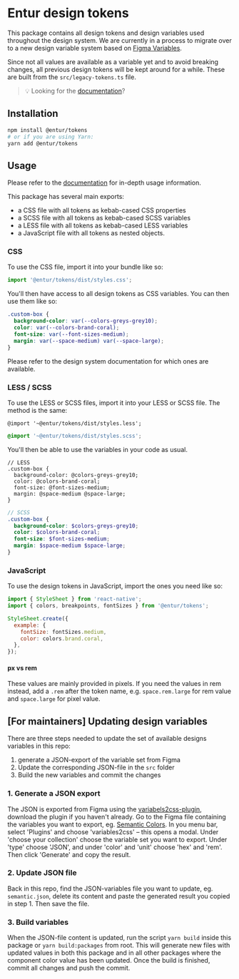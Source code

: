 # Entur design tokens

This package contains all design tokens and design variables used throughout the design system. We are currently in a process to migrate over to a new design variable system based on [Figma Variables](https://help.figma.com/hc/en-us/articles/15339657135383-Guide-to-variables-in-Figma).

Since not all values are available as a variable yet and to avoid breaking changes, all previous design tokens will be kept around for a while. These are built from the `src/legacy-tokens.ts` file.

> 💡 Looking for the [documentation](https://design.entur.no/komponenter/resources/tokens)?

## Installation

```sh
npm install @entur/tokens
# or if you are using Yarn:
yarn add @entur/tokens
```

## Usage

Please refer to the [documentation](https://design.entur.no/komponenter/resources/tokens) for in-depth usage information.

This package has several main exports:

- a CSS file with all tokens as kebab-cased CSS properties
- a SCSS file with all tokens as kebab-cased SCSS variables
- a LESS file with all tokens as kebab-cased LESS variables
- a JavaScript file with all tokens as nested objects.

### CSS

To use the CSS file, import it into your bundle like so:

```js
import '@entur/tokens/dist/styles.css';
```

You'll then have access to all design tokens as CSS variables. You can then use them like so:

```css
.custom-box {
  background-color: var(--colors-greys-grey10);
  color: var(--colors-brand-coral);
  font-size: var(--font-sizes-medium);
  margin: var(--space-medium) var(--space-large);
}
```

Please refer to the design system documentation for which ones are available.

### LESS / SCSS

To use the LESS or SCSS files, import it into your LESS or SCSS file. The method is the same:

```less
@import '~@entur/tokens/dist/styles.less';
```

```scss
@import '~@entur/tokens/dist/styles.scss';
```

You'll then be able to use the variables in your code as usual.

```less
// LESS
.custom-box {
  background-color: @colors-greys-grey10;
  color: @colors-brand-coral;
  font-size: @font-sizes-medium;
  margin: @space-medium @space-large;
}
```

```scss
// SCSS
.custom-box {
  background-color: $colors-greys-grey10;
  color: $colors-brand-coral;
  font-size: $font-sizes-medium;
  margin: $space-medium $space-large;
}
```

### JavaScript

To use the design tokens in JavaScript, import the ones you need like so:

```js
import { StyleSheet } from 'react-native';
import { colors, breakpoints, fontSizes } from '@entur/tokens';

StyleSheet.create({
  example: {
    fontSize: fontSizes.medium,
    color: colors.brand.coral,
  },
});
```

#### px vs rem

These values are mainly provided in pixels. If you need the values in rem instead, add a `.rem` after the token name, e.g. `space.rem.large` for rem value and `space.large` for pixel value.

## [For maintainers] Updating design variables

There are three steps needed to update the set of available designs variables in this repo:

1. generate a JSON-export of the variable set from Figma
2. Update the corresponding JSON-file in the `src` folder
3. Build the new variables and commit the changes

### 1. Generate a JSON export

The JSON is exported from Figma using the [variabels2css-plugin](https://www.figma.com/community/plugin/1261234393153346915), download the plugin if you haven't already. Go to the Figma file containing the variables you want to export, eg. [Semantic Colors](https://www.figma.com/file/zFFjH3gKGON6vFJZQK5ltr/Tokens-Semantic-colors?type=design&mode=design&t=M9cT0w0kaaxyBHiq-1). In you menu bar, select 'Plugins' and choose 'variables2css' – this opens a modal. Under 'choose your collection' choose the variable set you want to export. Under 'type' choose 'JSON', and under 'color' and 'unit' choose 'hex' and 'rem'. Then click 'Generate' and copy the result.

### 2. Update JSON file

Back in this repo, find the JSON-variables file you want to update, eg. `semantic.json`, delete its content and paste the generated result you copied in step 1. Then save the file.

### 3. Build variables

When the JSON-file content is updated, run the script `yarn build` inside this package or `yarn build:packages` from root. This will generate new files with updated values in both this package and in all other packages where the component color value has been updated. Once the build is finished, commit all changes and push the commit.
